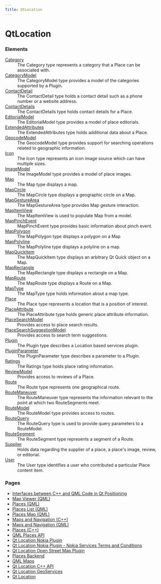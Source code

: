 ```yaml
---
Title: QtLocation
---
```


# QtLocation

<h3>Elements</h3>
<dl>

<dt><a href="QtLocation.Category.md">Category</a></dt><dd>The Category type represents a category that a Place can be associated with. </dd>

<dt><a href="QtLocation.CategoryModel.md">CategoryModel</a></dt><dd>The CategoryModel type provides a model of the categories supported by a Plugin. </dd>

<dt><a href="QtLocation.ContactDetail.md">ContactDetail</a></dt><dd>The ContactDetail type holds a contact detail such as a phone number or a website address. </dd>

<dt><a href="QtLocation.ContactDetails.md">ContactDetails</a></dt><dd>The ContactDetails type holds contact details for a Place. </dd>

<dt><a href="QtLocation.EditorialModel.md">EditorialModel</a></dt><dd>The EditorialModel type provides a model of place editorials. </dd>

<dt><a href="QtLocation.ExtendedAttributes.md">ExtendedAttributes</a></dt><dd>The ExtendedAttributes type holds additional data about a Place. </dd>

<dt><a href="QtLocation.GeocodeModel.md">GeocodeModel</a></dt><dd>The GeocodeModel type provides support for searching operations related to geographic information. </dd>

<dt><a href="QtLocation.Icon.md">Icon</a></dt><dd>The Icon type represents an icon image source which can have multiple sizes. </dd>

<dt><a href="QtLocation.ImageModel.md">ImageModel</a></dt><dd>The ImageModel type provides a model of place images. </dd>

<dt><a href="QtLocation.Map.md">Map</a></dt><dd>The Map type displays a map. </dd>

<dt><a href="QtLocation.MapCircle.md">MapCircle</a></dt><dd>The MapCircle type displays a geographic circle on a Map. </dd>

<dt><a href="QtLocation.MapGestureArea.md">MapGestureArea</a></dt><dd>The MapGestureArea type provides Map gesture interaction. </dd>

<dt><a href="QtLocation.MapItemView.md">MapItemView</a></dt><dd>The MapItemView is used to populate Map from a model. </dd>

<dt><a href="QtLocation.MapPinchEvent.md">MapPinchEvent</a></dt><dd>MapPinchEvent type provides basic information about pinch event. </dd>

<dt><a href="QtLocation.MapPolygon.md">MapPolygon</a></dt><dd>The MapPolygon type displays a polygon on a Map </dd>

<dt><a href="QtLocation.MapPolyline.md">MapPolyline</a></dt><dd>The MapPolyline type displays a polyline on a map. </dd>

<dt><a href="QtLocation.MapQuickItem.md">MapQuickItem</a></dt><dd>The MapQuickItem type displays an arbitrary Qt Quick object on a Map. </dd>

<dt><a href="QtLocation.MapRectangle.md">MapRectangle</a></dt><dd>The MapRectangle type displays a rectangle on a Map. </dd>

<dt><a href="QtLocation.MapRoute.md">MapRoute</a></dt><dd>The MapRoute type displays a Route on a Map. </dd>

<dt><a href="QtLocation.MapType.md">MapType</a></dt><dd>The MapType type holds information about a map type. </dd>

<dt><a href="QtLocation.Place.md">Place</a></dt><dd>The Place type represents a location that is a position of interest. </dd>

<dt><a href="QtLocation.PlaceAttribute.md">PlaceAttribute</a></dt><dd>The PlaceAttribute type holds generic place attribute information. </dd>

<dt><a href="QtLocation.PlaceSearchModel.md">PlaceSearchModel</a></dt><dd>Provides access to place search results. </dd>

<dt><a href="QtLocation.PlaceSearchSuggestionModel.md">PlaceSearchSuggestionModel</a></dt><dd>Provides access to search term suggestions. </dd>

<dt><a href="QtLocation.Plugin.md">Plugin</a></dt><dd>The Plugin type describes a Location based services plugin. </dd>

<dt><a href="QtLocation.PluginParameter.md">PluginParameter</a></dt><dd>The PluginParameter type describes a parameter to a Plugin. </dd>

<dt><a href="QtLocation.Ratings.md">Ratings</a></dt><dd>The Ratings type holds place rating information. </dd>

<dt><a href="QtLocation.ReviewModel.md">ReviewModel</a></dt><dd>Provides access to reviews of a Place. </dd>

<dt><a href="QtLocation.Route.md">Route</a></dt><dd>The Route type represents one geographical route. </dd>

<dt><a href="QtLocation.RouteManeuver.md">RouteManeuver</a></dt><dd>The RouteManeuver type represents the information relevant to the point at which two RouteSegments meet. </dd>

<dt><a href="QtLocation.RouteModel.md">RouteModel</a></dt><dd>The RouteModel type provides access to routes. </dd>

<dt><a href="QtLocation.RouteQuery.md">RouteQuery</a></dt><dd>The RouteQuery type is used to provide query parameters to a RouteModel. </dd>

<dt><a href="QtLocation.RouteSegment.md">RouteSegment</a></dt><dd>The RouteSegment type represents a segment of a Route. </dd>

<dt><a href="QtLocation.Supplier.md">Supplier</a></dt><dd>Holds data regarding the supplier of a place, a place's image, review, or editorial. </dd>

<dt><a href="QtLocation.User.md">User</a></dt><dd>The User type identifies a user who contributed a particular Place content item. </dd>

</dl>

<h3>Pages</h3>
<ul>

<li><a href="QtLocation.location-cpp-qml.md">Interfaces between C++ and QML Code in Qt Positioning</a></li>

<li><a href="QtLocation.qtlocation-mapviewer-example.md">Map Viewer (QML)</a></li>

<li><a href="QtLocation.qtlocation-places-example.md">Places (QML)</a></li>

<li><a href="QtLocation.qtlocation-places-list-example.md">Places List (QML)</a></li>

<li><a href="QtLocation.qtlocation-places-map-example.md">Places Map (QML)</a></li>

<li><a href="QtLocation.location-maps-cpp.md">Maps and Navigation (C++)</a></li>

<li><a href="QtLocation.location-maps-qml.md">Maps and Navigation (QML)</a></li>

<li><a href="QtLocation.location-places-cpp.md">Places (C++)</a></li>

<li><a href="QtLocation.location-places-qml.md">QML Places API</a></li>

<li><a href="QtLocation.location-plugin-nokia.md">Qt Location Nokia Plugin</a></li>

<li><a href="QtLocation.location-plugin-nokia-terms.md">Qt Location Nokia Plugin - Nokia Services Terms and Conditions</a></li>

<li><a href="QtLocation.location-plugin-osm.md">Qt Location Open Street Map Plugin</a></li>

<li><a href="QtLocation.location-places-backend.md">Places Backend</a></li>

<li><a href="QtLocation.qml-location5-maps.md">QML Maps</a></li>

<li><a href="QtLocation.qtlocation-cpp.md">Qt Location C++ API</a></li>

<li><a href="QtLocation.qtlocation-geoservices.md">Qt Location GeoServices</a></li>

<li><a href="QtLocation.qtlocation-index.md">Qt Location</a></li>

</ul>
